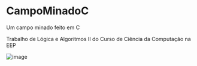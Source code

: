 # CampoMinadoC
Um campo minado feito em C

Trabalho de Lógica e Algoritmos II do Curso de Ciência da Computação na EEP

![image](https://user-images.githubusercontent.com/20670349/195155457-7fdea44c-8efc-4188-8057-64db1d85a33f.png)

